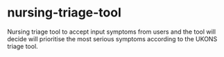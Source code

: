 # nursing-triage-tool
Nursing triage tool to accept input symptoms from users and the tool will decide will prioritise the most serious symptoms according to the UKONS triage tool.
